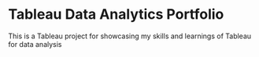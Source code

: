 # Tableau Data Analytics Portfolio
This is a Tableau project for showcasing my skills and learnings of Tableau for data analysis
